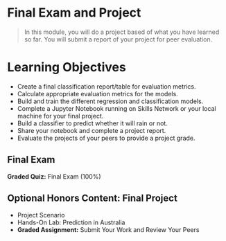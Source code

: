 # Final Exam and Project
> In this module, you will do a project based of what you have learned so far. You will submit a report of your project for peer evaluation.
# Learning Objectives
- Create a final classification report/table for evaluation metrics.
- Calculate appropriate evaluation metrics for the models.
- Build and train the different regression and classification models.
- Complete a Jupyter Notebook running on Skills Network or your local machine for your final project.
- Build a classifier to predict whether it will rain or not.
- Share your notebook and complete a project report.
- Evaluate the projects of your peers to provide a project grade.
## Final Exam
**Graded Quiz:** Final Exam (100%)
## Optional Honors Content: Final Project
- Project Scenario
- Hands-On Lab: Prediction in Australia
- **Graded Assignment:** Submit Your Work and Review Your Peers
